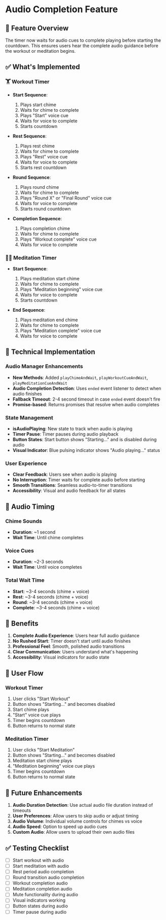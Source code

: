 # Audio Completion Feature

## 🎯 Feature Overview

The timer now waits for audio cues to complete playing before starting the countdown. This ensures users hear the complete audio guidance before the workout or meditation begins.

## ✅ What's Implemented

### 🏋️ Workout Timer
- **Start Sequence**: 
  1. Plays start chime
  2. Waits for chime to complete
  3. Plays "Start" voice cue
  4. Waits for voice to complete
  5. Starts countdown

- **Rest Sequence**:
  1. Plays rest chime
  2. Waits for chime to complete
  3. Plays "Rest" voice cue
  4. Waits for voice to complete
  5. Starts rest countdown

- **Round Sequence**:
  1. Plays round chime
  2. Waits for chime to complete
  3. Plays "Round X" or "Final Round" voice cue
  4. Waits for voice to complete
  5. Starts round countdown

- **Completion Sequence**:
  1. Plays completion chime
  2. Waits for chime to complete
  3. Plays "Workout complete" voice cue
  4. Waits for voice to complete

### 🧘‍♀️ Meditation Timer
- **Start Sequence**:
  1. Plays meditation start chime
  2. Waits for chime to complete
  3. Plays "Meditation beginning" voice cue
  4. Waits for voice to complete
  5. Starts countdown

- **End Sequence**:
  1. Plays meditation end chime
  2. Waits for chime to complete
  3. Plays "Meditation complete" voice cue
  4. Waits for voice to complete

## 🔧 Technical Implementation

### Audio Manager Enhancements
- **New Methods**: Added `playChimeAndWait`, `playWorkoutCueAndWait`, `playMeditationCueAndWait`
- **Audio Completion Detection**: Uses `ended` event listener to detect when audio finishes
- **Fallback Timeout**: 2-4 second timeout in case `ended` event doesn't fire
- **Promise-based**: Returns promises that resolve when audio completes

### State Management
- **isAudioPlaying**: New state to track when audio is playing
- **Timer Pause**: Timer pauses during audio playback
- **Button States**: Start button shows "Starting..." and is disabled during audio
- **Visual Indicator**: Blue pulsing indicator shows "Audio playing..." status

### User Experience
- **Clear Feedback**: Users see when audio is playing
- **No Interruption**: Timer waits for complete audio before starting
- **Smooth Transitions**: Seamless audio-to-timer transitions
- **Accessibility**: Visual and audio feedback for all states

## 🎵 Audio Timing

### Chime Sounds
- **Duration**: ~1 second
- **Wait Time**: Until chime completes

### Voice Cues
- **Duration**: ~2-3 seconds
- **Wait Time**: Until voice completes

### Total Wait Time
- **Start**: ~3-4 seconds (chime + voice)
- **Rest**: ~3-4 seconds (chime + voice)
- **Round**: ~3-4 seconds (chime + voice)
- **Complete**: ~3-4 seconds (chime + voice)

## 🚀 Benefits

1. **Complete Audio Experience**: Users hear full audio guidance
2. **No Rushed Start**: Timer doesn't start until audio finishes
3. **Professional Feel**: Smooth, polished audio transitions
4. **Clear Communication**: Users understand what's happening
5. **Accessibility**: Visual indicators for audio state

## 🔄 User Flow

### Workout Timer
1. User clicks "Start Workout"
2. Button shows "Starting..." and becomes disabled
3. Start chime plays
4. "Start" voice cue plays
5. Timer begins countdown
6. Button returns to normal state

### Meditation Timer
1. User clicks "Start Meditation"
2. Button shows "Starting..." and becomes disabled
3. Meditation start chime plays
4. "Meditation beginning" voice cue plays
5. Timer begins countdown
6. Button returns to normal state

## 🎯 Future Enhancements

1. **Audio Duration Detection**: Use actual audio file duration instead of timeouts
2. **User Preferences**: Allow users to skip audio or adjust timing
3. **Audio Volume**: Individual volume controls for chimes vs voice
4. **Audio Speed**: Option to speed up audio cues
5. **Custom Audio**: Allow users to upload their own audio files

## ✅ Testing Checklist

- [ ] Start workout with audio
- [ ] Start meditation with audio
- [ ] Rest period audio completion
- [ ] Round transition audio completion
- [ ] Workout completion audio
- [ ] Meditation completion audio
- [ ] Mute functionality during audio
- [ ] Visual indicators working
- [ ] Button states during audio
- [ ] Timer pause during audio
